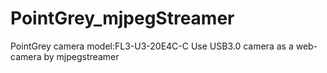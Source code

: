 # PointGrey_mjpegStreamer
PointGrey camera model:FL3-U3-20E4C-C
Use USB3.0 camera as a web-camera by mjpegstreamer
